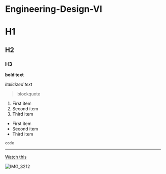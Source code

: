 # Engineering-Design-VI

# H1
## H2
### H3

**bold text**

*italicized text*

> blockquote

1. First item
2. Second item
3. Third item

- First item
- Second item
- Third item

`code`

---

[Watch this](https://www.youtube.com/watch?v=dQw4w9WgXcQ)

![IMG_3212](https://github.com/BeansBoi/Engineering-Design-VI/assets/43113331/f755d33e-2b24-4adb-ab0e-60472cd1040a)
